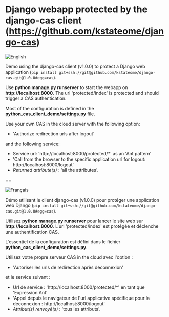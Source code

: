 Django webapp protected by the django-cas client (https://github.com/kstateome/django-cas)
==

![English](https://www.casinthecloud.com/img/other/flag_en.png)

Demo using the django-cas client (v1.0.0) to protect a Django web application (`pip install git+ssh://git@github.com/kstateome/django-cas.git@1.0.0#egg=cas`).

Use **python manage.py runserver** to start the webapp on **http://localhost:8000**. The url 'protected/index' is protected and should trigger a CAS authentication.

Most of the configuration is defined in the **python_cas_client_demo/settings.py** file.

Use your own CAS in the cloud server with the following option:

- 'Authorize redirection urls after logout'

and the following service:

- Service url: 'http://localhost:8000/protected/*' as an 'Ant pattern'
- 'Call from the browser to the specific application url for logout: http://localhost:8000/logout'
- *Returned attribute(s)* : 'all the attributes'.

==

![Français](https://www.casinthecloud.com/img/other/flag_fr.png)

Démo utilisant le client django-cas (v1.0.0) pour protéger une application web Django (`pip install git+ssh://git@github.com/kstateome/django-cas.git@1.0.0#egg=cas`).

Utilisez **python manage.py runserver** pour lancer le site web sur **http://localhost:8000**. L'url 'protected/index' est protégée et déclenche une authentification CAS.

L'essentiel de la configuration est défini dans le fichier **python_cas_client_demo/settings.py**.

Utilisez votre propre serveur CAS in the cloud avec l'option :

- 'Autoriser les urls de redirection après déconnexion'

et le service suivant :

- Url de service : 'http://localhost:8000/protected/*' en tant que 'Expression Ant'
- 'Appel depuis le navigateur de l'url applicative spécifique pour la déconnexion : http://localhost:8000/logout'
- *Attribut(s) renvoyé(s)* : 'tous les attributs'.
